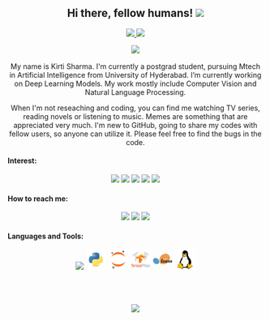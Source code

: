 
<h2 align="center">Hi there, fellow humans! <img src="https://github.com/sciencepal/sciencepal/blob/master/assets/Hi.gif" width="29px"></h2>

<p align=center>
  <a href="https://github.com/kirti-cs">
    <img src="https://badges.pufler.dev/visits/kirti-cs/kirti-cs?style=flat-square&color=black&logo=github">
  </a>
  <a href="https://github.com/kirti-cs?tab=repositories">
    <img src="https://badges.pufler.dev/repos/kirti-cs?style=flat-square&color=black&logo=github">
  </a>
</p>
<p align="center">
<a href="https://github.com/kirti-cs"><img src="https://img.shields.io/github/followers/kirti-cs?style=social"></a>
</p>

<p align="center">My name is Kirti Sharma. I'm currently a postgrad student, pursuing Mtech in Artificial Intelligence from University of Hyderabad. I’m currently working on Deep Learning Models. My work mostly include Computer Vision and Natural Language Processing. 
</p>

<p align="center">When I'm not reseaching and coding, you can find me watching TV series, reading novels or listening to music. Memes are something that are appreciated very much. I'm new to GitHub, going to share my codes with fellow users, so anyone can utilize it. Please feel free to find the bugs in the code. </p>

####  Interest: <br />
<p align="center">
<img src="https://img.shields.io/badge/Machine Learning-green"> <img src="https://img.shields.io/badge/Deep Learning-red"> <img src="https://img.shields.io/badge/Computer Vision-magenta"> <img src="https://img.shields.io/badge/Natural Language Processing-yellow"> <img src="https://img.shields.io/badge/Pattern Recognition-blue"> 
</p>

####  How to reach me: <br />
<p align="center"><a href="https://www.linkedin.com/in/kirti-sharma-0701/"><img src="https://img.shields.io/badge/-LINKEDIN-blue?style=flat-square&logo=Linkedin&logoColor=white&link=https://www.linkedin.com/in/kirti-sharma-0701/" height=25></a> <a href="https://medium.com/@kirtii"><img src="https://img.shields.io/badge/-MEDIUM-000000?style=flat-square&labelColor=000000&logo=Medium&link=https://medium.com/@kirtii/" height=25></a> <a href="mailto:19mcmi25@gmail.com"><img src="https://img.shields.io/badge/-GMAIL-c14438?style=flat-square&logo=Gmail&logoColor=white&link=mailto:19mcmi25@gmail.com" height=25></a> 
</p>

  
   ####  Languages and Tools: <br />
   <p align="center">
  <code><img height="40" src="https://i.imgur.com/zINUxVf.png"></code>
  <code><img height="40" src="https://raw.githubusercontent.com/github/explore/80688e429a7d4ef2fca1e82350fe8e3517d3494d/topics/python/python.png"></code>
  <code><img height="40" src="https://raw.githubusercontent.com/github/explore/80688e429a7d4ef2fca1e82350fe8e3517d3494d/topics/jupyter-notebook/jupyter-notebook.png"></code>
  <code><img height="40" src="https://raw.githubusercontent.com/github/explore/80688e429a7d4ef2fca1e82350fe8e3517d3494d/topics/tensorflow/tensorflow.png"></code>
  <code><img height="40" src="https://raw.githubusercontent.com/github/explore/80688e429a7d4ef2fca1e82350fe8e3517d3494d/topics/scikit-learn/scikit-learn.png"></code>
  <code><img height="40" src="https://raw.githubusercontent.com/github/explore/80688e429a7d4ef2fca1e82350fe8e3517d3494d/topics/linux/linux.png"></code>
 </p>
  
<br>
<br>
<p align=center>  
  <img align=center src="https://github-readme-stats.vercel.app/api?username=kirti-cs&show_icons=true&theme=radical">
</p>
  
   
  
